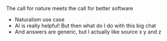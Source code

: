 The call for nature meets the call for better software

- Naturalism use case
- AI is really helpful! But then what do I do with this big chat
- And answers are generic, but I actually like source x y and z
